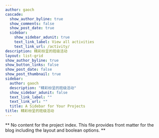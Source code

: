 ```yaml
---
author: gaoch
cascade:
  show_author_byline: true
  show_comments: false
  show_post_date: true
  sidebar:
    show_sidebar_adunit: true
    text_link_label: View all activities
    text_link_url: /activity/
description: 精彩纷呈的班级活动
layout: list-grid
show_author_byline: true
show_button_links: false
show_post_date: false
show_post_thumbnail: true
sidebar:
  author: gaoch
  description: "精彩纷呈的班级活动"
  show_sidebar_adunit: false
  text_link_label: ""
  text_link_url: ""
  title: A Sidebar for Your Projects
title: 精彩纷呈的班级活动
---
```


** No content for the project index. This file provides front matter for the blog including the layout and boolean options. **
